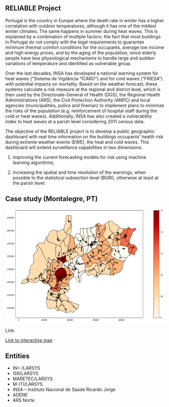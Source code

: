 ## RELIABLE Project

Portugal is the country in Europe where the death rate in winter has a higher correlation with outdoor temperatures, although it has one of the mildest winter climates. The same happens in summer during heat waves. This is explained by a combination of multiple factors: the fact that most buildings in Portugal do not comply with the legal requirements to guarantee minimum thermal comfort conditions for the occupants, average low income and high energy prices, and by the aging of the population, since elderly people have less physiological mechanisms to handle large and sudden variations of temperature and identified as vulnerable group.

Over the last decades, INSA has developed a national warning system for heat waves (“Sistema de Vigilância “ÍCARO") and for cold waves (“FRIESA”) with potential impacts on mortality. Based on the weather forecast, these systems calculate a risk measure at the regional and district level, which is then used by the Directorate-General of Health (DGS), the Regional Health Administrations (ARS), the Civil Protection Authority (ANPC) and local agencies (municipalities, police and fireman) to implement plans to minimize the risks of the
population (e.g. reinforcement of hospital staff during the cold or heat waves). Additionally, INSA has also created a vulnerability index to heat waves at a parish level considering 2011 census data.

The objective of the RELIABLE project is to develop a public geographic dashboard with real time information on the buildings occupants’ health risk during extreme weather events (EWE), the heat and cold waves. This dashboard will extend surveillance capabilities in two
dimensions:

1) improving the current forecasting models for risk using machine learning algorithms;

2) increasing the spatial and time resolution of the warnings, when possible to the statistical subsection level (BGRI), otherwise at least at the parish level.

## Case study (Montalegre, PT)

![alt text](https://github.com/INmais/reliable/blob/master/data_notebooks/ivreliable.png "Vulnerability index")


Link:

[Link to interactive map](https://raw.githubusercontent.com/INmais/reliable/master/docs/map.html)

## Entities

* IN+ /LARSYS 
* ISR/LARSYS 
* MARETEC/LARSYS 
* M-ITI/LARSYS 
* INSA – Instituto Nacional de Saude Ricardo Jorge 
* ADENE 
* ARS Norte 


